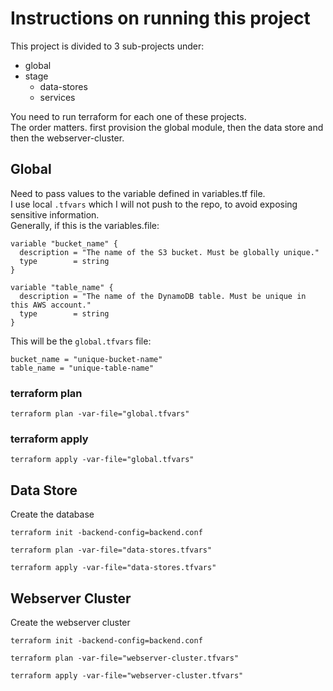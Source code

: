 # Instructions on running this project
This project is divided to 3 sub-projects under:
* global
* stage
  * data-stores
  * services

You need to run terraform for each one of these projects.\
The order matters. first provision the global module, then the data store and then the webserver-cluster.


## Global
Need to pass values to the variable defined in variables.tf file.\
I use local `.tfvars` which I will not push to the repo, to avoid exposing sensitive information.\
Generally, if this is the variables.file:
```hcl
variable "bucket_name" {
  description = "The name of the S3 bucket. Must be globally unique."
  type        = string
}

variable "table_name" {
  description = "The name of the DynamoDB table. Must be unique in this AWS account."
  type        = string
}
```
This will be the `global.tfvars` file:
```hcl
bucket_name = "unique-bucket-name"
table_name = "unique-table-name"
```

### terraform plan
```shell
terraform plan -var-file="global.tfvars"
```

### terraform apply
```shell
terraform apply -var-file="global.tfvars"
```

## Data Store
Create the database

`terraform init -backend-config=backend.conf`

`terraform plan -var-file="data-stores.tfvars"`

`terraform apply -var-file="data-stores.tfvars"`

## Webserver Cluster
Create the webserver cluster

`terraform init -backend-config=backend.conf`

`terraform plan -var-file="webserver-cluster.tfvars"`

`terraform apply -var-file="webserver-cluster.tfvars"`
